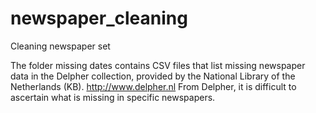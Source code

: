 # newspaper_cleaning
Cleaning newspaper set

The folder missing dates contains CSV files that list missing newspaper data in the Delpher collection, provided by the National Library of the Netherlands (KB). <http://www.delpher.nl>
From Delpher, it is difficult to ascertain what is missing in specific newspapers.
